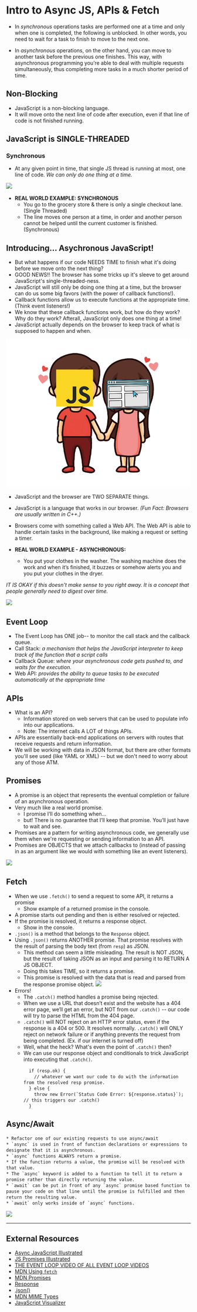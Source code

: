 # Intro to Async JS, APIs & Fetch

* In *synchronous* operations tasks are performed one at a time and only when one is completed, the following is unblocked. In other words, you need to wait for a task to finish to move to the next one.

* In *asynchronous* operations, on the other hand, you can move to another task before the previous one finishes. This way, with asynchronous programming you’re able to deal with multiple requests simultaneously, thus completing more tasks in a much shorter period of time.  

## Non-Blocking
  * JavaScript is a non-blocking language.
  * It will move onto the next line of code after execution, even if that line of code is not finished running.

## JavaScript is SINGLE-THREADED
  ### Synchronous
  * At any given point in time, that single JS thread is running at most, one line of code. *We can only do one thing at a time.*

  ![](https://media.giphy.com/media/2ihmHH6pzBDYBWmglu/giphy.gif)

  * **REAL WORLD EXAMPLE: SYNCHRONOUS**
    - You go to the grocery store & there is only a single checkout lane. (Single Threaded)
    - The line moves one person at a time, in order and another person cannot be helped until the current customer is finished. (Synchronous)

## Introducing... Asychronous JavaScript! 
  * But what happens if our code NEEDS TIME to finish what it's doing before we move onto the next thing?
  * GOOD NEWS!! The browser has some tricks up it's sleeve to get around JavaScript's single-threaded-ness.
  * JavaScript will still only be doing one thing at a time, but the browser can do us some big favors (with the power of callback functions!).
  * Callback functions allow us to execute functions at the appropriate time. (Think event listeners!)
  * We know that these callback functions work, but how do they work? Why do they work? Afterall, JavaScript only does one thing at a time!
  * JavaScript actually depends on the browser to keep track of what is supposed to happen and when.

  ![](images/js-browser.png)

  * JavaScript and the browser are TWO SEPARATE things. 
  * JavaScript is a language that works in our browser.
    *(Fun Fact: Browsers are usually written in C++.)*
  * Browsers come with something called a Web API. The Web API is able to handle certain tasks in the background, like making a request or setting a timer.
  

  * **REAL WORLD EXAMPLE - ASYNCHRONOUS:**
    - You put your clothes in the washer. The washing machine does the work and when it’s finished, it buzzes or somehow alerts you and you put your clothes in the dryer.

  *IT IS OKAY if this doesn't make sense to you right away. It is a concept that people generally need to digest over time.*

  ![](https://media.giphy.com/media/WRQBXSCnEFJIuxktnw/giphy.gif)

## Event Loop
  * The Event Loop has ONE job-- to monitor the call stack and the callback queue. 
  * Call Stack: *a mechanism that helps the JavaScript interpreter to keep track of the function that a script calls*
  * Callback Queue: *where your asynchronous code gets pushed to, and waits for the execution.*
  * Web API: *provides the ability to queue tasks to be executed automatically at the appropriate time*


## APIs
  * What is an API?
    - Information stored on web servers that can be used to populate info into our applications.
    - Note: The internet calls A LOT of things APIs.
  * APIs are essentially back-end applications on servers with routes that receive requests and return information.
  * We will be working with data in JSON format, but there are other formats you'll see used (like YAML or XML) -- but we don't need to worry about any of those ATM.


## Promises
  * A promise is an object that represents the eventual completion or failure of an asynchronous operation.
  * Very much like a real world promise. 
    - I promise I’ll do something when… 
    - but! There is no guarantee that I’ll keep that promise. You’ll just have to wait and see. 
  * Promises are a pattern for writing asynchronous code, we generally use them when we're requesting or sending information to an API.
  * Promises are OBJECTS that we attach callbacks to (instead of passing in as an argument like we would with something like an event listeners).

  ![](https://media.giphy.com/media/5tujblhxTveWfi8gH0/giphy.gif)

## Fetch
  * When we use `.fetch()` to send a request to some API, it returns a promise
    - Show example of a returned promise in the console.
  * A promise starts out pending and then is either resolved or rejected.
  * If the promise is resolved, it returns a response object.
    - Show in the console.
  * `.json()` is a method that belongs to the `Response` object.
  * Using `.json()` returns ANOTHER promise. That promise resolves with the result of parsing the body text (from `resp`) as JSON.
    - This method can seem a little misleading. The result is NOT JSON, but the result of taking JSON as an input and parsing it to RETURN A JS OBJECT.
    - Doing this takes TIME, so it returns a promise.
    - This promise is resolved with the data that is read and parsed from the response promise object.
    ![](https://media.giphy.com/media/wxdbvFR50kwZW/giphy.gif)
  * Errors!
    * The `.catch()` method handles a promise being rejected.
    * When we use a URL that doesn’t exist and the website has a 404 error page, we’ll get an error, but NOT from our `.catch()` -- our code will try to parse the HTML from the 404 page. 
    * `.catch()` will NOT reject on an HTTP error status, even if the response is a 404 or 500. It resolves normally. `.catch()` will ONLY reject on network failure or if anything prevents the request from being completed. (Ex. if our internet is turned off)
    * Well, what the heck? What's even the point of `.catch()` then?
    * We can use our response object and conditionals to trick JavaScript into executing that `.catch()`.
      ```
        if (resp.ok) {
          // whatever we want our code to do with the information from the resolved resp promise.
        } else {
          throw new Error(`Status Code Error: ${response.status}`); // this triggers our .catch()
        }
      ``` 

  ## Async/Await
    * Refactor one of our existing requests to use async/await
    * `async` is used in front of function declarations or expressions to designate that it is asynchronous.
    * `async` functions ALWAYS return a promise.
    * If the function returns a value, the promise will be resolved with that value.
    * The `async` keyword is added to a function to tell it to return a promise rather than directly returning the value.
    * `await` can be put in front of any `async` promise based function to pause your code on that line until the promise is fulfilled and then return the resulting value.
    * `await` only works inside of `async` functions.
   ![](https://media.giphy.com/media/fYNcUcSzVXMJH4ypmm/giphy.gif)
  
---

## External Resources
- [Async JavaScript Illustrated][async-visual]
- [JS Promises Illustrated][promises-visual]
- [THE EVENT LOOP VIDEO OF ALL EVENT LOOP VIDEOS][event-loop]
- [MDN Using `fetch`][using-fetch-mdn]
- [MDN Promises][mdn-promise]
- [Response][resp]
- [.json()][resp-json]
- [MDN MIME Types][mdn-mime-types]
- [JavaScript Visualizer][visualizer]

<!-- markdown vars -->
[json-server]: https://github.com/typicode/json-server
[using-fetch-mdn]: https://developer.mozilla.org/en-US/docs/Web/API/Fetch_API/Using_Fetch
[mdn-promise]: https://developer.mozilla.org/en-US/docs/Web/JavaScript/Reference/Global_Objects/Promise
[resp]: https://developer.mozilla.org/en-US/docs/Web/API/Response
[resp-json]: https://developer.mozilla.org/en-US/docs/Web/API/Response/json
[mdn-mime-types]: https://developer.mozilla.org/en-US/docs/Web/HTTP/Basics_of_HTTP/MIME_types
[visualizer]: https://www.jsv9000.app/
[async-visual]: https://dev.to/marinafroes/illustrated-js-javascript-asynchronous-behaviour-1akc
[promises-visual]: https://dev.to/marinafroes/illustrated-js-promises-5ed7
[event-loop]: https://www.youtube.com/watch?v=8aGhZQkoFbQ
